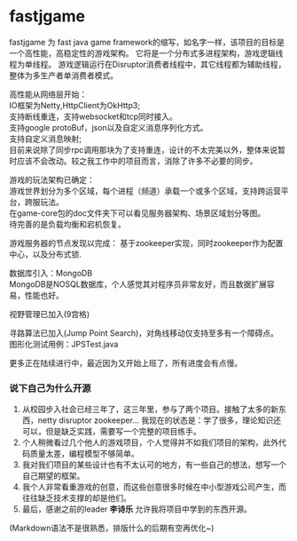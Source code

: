 # fastjgame
fastjgame 为 fast java game framework的缩写，如名字一样，该项目的目标是一个高性能，高稳定性的游戏架构。
它将是一个分布式多进程架构，游戏逻辑线程为单线程。 游戏逻辑运行在Disruptor消费者线程中，其它线程都为辅助线程，整体为多生产者单消费者模式。  

高性能从网络层开始：  
IO框架为Netty,HttpClient为OkHttp3;   
支持断线重连，支持websocket和tcp同时接入。  
支持google protoBuf，json以及自定义消息序列化方式。   
支持自定义消息映射;  
目前来说除了同步rpc调用那块为了支持重连，设计的不太完美以外，整体来说暂时应该不会改动。较之我工作中的项目而言，消除了许多不必要的同步。  

游戏的玩法架构已确定：  
游戏世界划分为多个区域，每个进程（频道）承载一个或多个区域，支持跨运营平台，跨服玩法。  
在game-core包的doc文件夹下可以看见服务器架构、场景区域划分等图。  
待完善的是负载均衡和宕机恢复。  

游戏服务器的节点发现以完成：
基于zookeeper实现，同时zookeeper作为配置中心，以及分布式锁.  

数据库引入：MongoDB  
MongoDB是NOSQL数据库，个人感觉其对程序员非常友好，而且数据扩展容易，性能也好。

视野管理已加入(9宫格)

寻路算法已加入(Jump Point Search)，对角线移动仅支持至多有一个障碍点。  
图形化测试用例：JPSTest.java  

更多正在陆续进行中，最近因为又开始上班了，所有进度会有点慢。

### 说下自己为什么开源
1. 从校园步入社会已经三年了，这三年里，参与了两个项目。接触了太多的新东西，netty disruptor zookeeper... 
   我现在的状态是：学了很多，理论知识还可以，但是缺乏实践，需要写一个完整的项目练手。
2. 个人稍微看过几个他人的游戏项目，个人觉得并不如我们项目的架构，此外代码质量太差，编程模型不够简单。
3. 我对我们项目的某些设计也有不太认可的地方，有一些自己的想法，想写一个自己期望的框架。
4. 我个人非常看重游戏的创意，而这些创意很多时候在中小型游戏公司产生，而往往缺乏技术支撑的却是他们。
5. 最后，感谢之前的leader **李诗乐** 允许我将项目中学到的东西开源。


(Markdown语法不是很熟悉，排版什么的后期有空再优化~)
